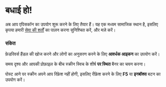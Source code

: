 # बधाई हो!
अब आप एपिसकॉन का उपयोग शुरू करने के लिए तैयार हैं। यह एक मध्यम सामाजिक स्थान है, इसलिए कृपया हमारी [सेवा की शर्तों](/terms) का पालन करना सुनिश्चित करें, और मज़े करें।

### संकेत
फ़ेडरिवर्स हैंडल की खोज करने और लोगों का अनुसरण करने के लिए **आवर्धक आइकन** का उपयोग करें।

समय दृश्य और आपकी प्रोफ़ाइल के बीच स्क्रीन स्विच के शीर्ष **पर स्थित** बैनर का चयन करना।

पोस्ट आने पर स्क्रीन अपने आप रिफ्रेश नहीं होगी, इसलिए रीफ्रेश करने के लिए **F5** या **इनबॉक्स** बटन का उपयोग करें।

